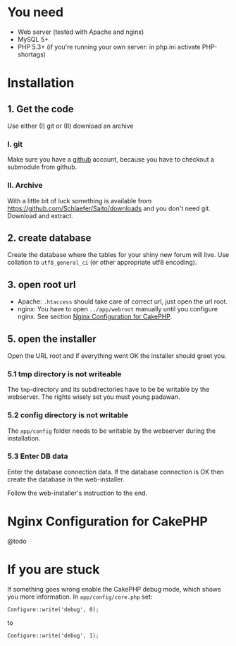 # You need #

- Web server (tested with Apache and nginx)
- MySQL 5+
- PHP 5.3+ (if you're running your own server: in php.ini activate PHP-shortags)


# Installation #

## 1. Get the code ##

Use either (I) git or (II) download an archive

### I. git ###

Make sure you have a [github](http://github.com/) account, because you have to checkout a submodule from github.

### II. Archive ###

With a little bit of luck something is available from <https://github.com/Schlaefer/Saito/downloads> and you don't need git. Download and extract.


## 2. create database ##

Create the database where the tables for your shiny new forum will live. Use collation to `utf8_general_ci` (or other appropriate utf8 encoding).

## 3. open root url ##


- Apache: `.htaccess` should take care of correct url, just open the url root.
- nginx: You have to open `../app/webroot` manually until you configure nginx. See section [Nginx Configuration for CakePHP](#NginxConfigurationForCakePHP).

## 5. open the installer ##

Open the URL root and if everything went OK the installer should greet you.

### 5.1 tmp directory is not writeable ###

The `tmp`-directory and its subdirectories have to be be writable by the webserver. The rights wisely set you must young padawan.

    
### 5.2 config directory  is not writable ###

The `app/config` folder needs to be writable by the webserver during the installation.
    
    
### 5.3 Enter DB data ###

Enter the database connection data. If the database connection is OK then create the database in the web-installer.

Follow the web-installer's instruction to the end.


# Nginx Configuration for CakePHP <a name="NginxConfigurationForCakePHP"/> #

@todo

# If you are stuck #

If something goes wrong enable the CakePHP debug mode, which shows you more information. In `app/config/core.php` set:

	Configure::write('debug', 0);

to

	Configure::write('debug', 1);
